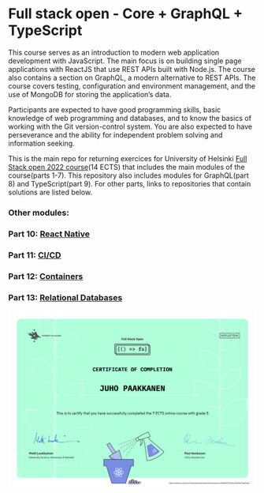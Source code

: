# Full stack open - Core + GraphQL + TypeScript

This course serves as an introduction to modern web application development with JavaScript. The main focus is on building single page applications with ReactJS that use REST APIs built with Node.js. The course also contains a section on GraphQL, a modern alternative to REST APIs.
The course covers testing, configuration and environment management, and the use of MongoDB for storing the application’s data. 

Participants are expected to have good programming skills, basic knowledge of web programming and databases, and to know the basics of working with the Git version-control system. You are also expected to have perseverance and the ability for independent problem solving and information seeking.

This is the main repo for returning exercices for University of Helsinki [Full Stack open 2022 course](https://fullstackopen.com/en/)(14 ECTS) that includes the main modules of the course(parts 1-7). This repository also includes modules for GraphQL(part 8) and TypeScript(part 9). For other parts, links to repositories that contain solutions are listed below.


### Other modules:
### Part 10: [React Native](https://github.com/juhopaakkanen/fso-rate-repository-app)
### Part 11: [CI/CD](https://github.com/juhopaakkanen/fso-pokedex)
### Part 12: [Containers](https://github.com/juhopaakkanen/fso-containers-applications)
### Part 13: [Relational Databases](https://github.com/juhopaakkanen/fso-relational-databases)


![Screenshot](certificate-fullstack.png)

